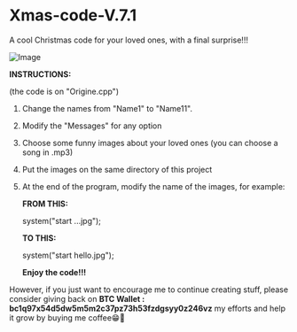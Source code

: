 # Xmas-code-V.7.1
A cool Christmas code for your loved ones, with a final surprise!!!


![Image](https://github.com/DennisMihaltan/Xmas-code-V.7.1/assets/91375692/72164d18-89c4-4eda-ad82-66004ae43f18)


**INSTRUCTIONS:**

(the code is on "Origine.cpp")

1. Change the names from "Name1" to "Name11".
2. Modify the "Messages" for any option
3. Choose some funny images about your loved ones (you can choose a song in .mp3)
4. Put the images on the same directory of this project
5. At the end of the program, modify the name of the images, for example:

   **FROM THIS:**

   system("start     ...jpg");
   

   **TO THIS:**

   system("start     hello.jpg");


   **Enjoy the code!!!**

However, if you just want to encourage me to continue creating stuff, please consider giving back on **BTC Wallet : bc1q97x54d5dw5m5m2c37pz73h53fzdgsyy0z246vz** my efforts and help it grow by buying me coffee😁🤝
